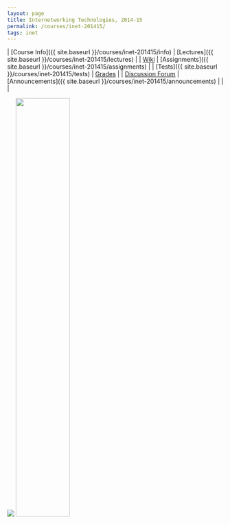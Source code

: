 ```yaml
---
layout: page
title: Internetworking Technologies, 2014-15
permalink: /courses/inet-201415/
tags: inet
---
```

| [Course Info]({{ site.baseurl }}/courses/inet-201415/info) | [Lectures]({{ site.baseurl }}/courses/inet-201415/lectures) |
| [Wiki](http://10.1.1.242/moodle/mod/wiki/view.php?pageid=84&group=0) | [Assignments]({{ site.baseurl }}/courses/inet-201415/assignments) |
| [Tests]({{ site.baseurl }}/courses/inet-201415/tests) | [Grades](http://10.1.1.242/moodle/grade/report/index.php?id=4510) |
| [Discussion Forum](https://piazza.com/bits-goa.ac.in/spring2015/csf413/home) | [Announcements]({{ site.baseurl }}/courses/inet-201415/announcements) |
| |

<img src="{{ site.baseurl }}/assets/bits-bar.png">
<img width="50%" src="{{ site.baseurl }}/assets/inet-logo.png">
